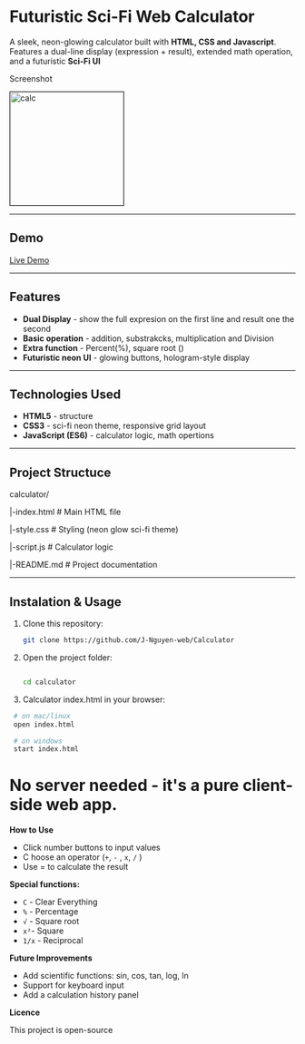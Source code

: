   # Futuristic Sci-Fi Web Calculator

  A sleek, neon-glowing calculator built with **HTML, CSS and Javascript**.
  Features a dual-line display (expression + result), extended math operation, and a futuristic **Sci-Fi UI**
  
  Screenshot
  <a href="https://ibb.co/3mD47hZf"><p><img width="200px" src="https://i.ibb.co/ZznGVTDH/calc.jpg" alt="calc" border="1"></p></a>

  ---
  ## Demo

  [Live Demo](https://j-nguyen-web.github.io/Calculator/)

  ---
  ## Features

  - **Dual Display** - show the full expresion on the first line and result one the second
  - **Basic operation** - addition, substrakcks, multiplication and Division
  - **Extra function** - Percent(%), square root ()
  - **Futuristic neon UI** - glowing buttons, hologram-style display

  ---



  ## Technologies Used

  - **HTML5** - structure
  - **CSS3** - sci-fi neon theme, responsive grid layout
  - **JavaScript (ES6)** - calculator logic, math opertions
  
  ---

## Project Structuce

calculator/

|-index.html # Main HTML file

|-style.css # Styling (neon glow sci-fi theme)

|-script.js # Calculator logic

|-README.md # Project documentation

---

## Instalation & Usage

1. Clone this repository:
   ```bash
   git clone https://github.com/J-Nguyen-web/Calculator
   
2. Open the project folder:
   ```bash

   cd calculator

3. Calculator index.html in your browser:
  ```bash
   # on mac/linux
   open index.html

   # on windows
   start index.html
```
# No server needed - it's a pure client-side web app.

**How to Use**

- Click number buttons to input values
- C  hoose an operator (`+`, `-` , `x`, `/` )
- Use = to calculate the result


**Special functions:**
  - `C` - Clear Everything
  - `%` - Percentage
  - `√` - Square root
  - `x²`- Square
  - `1/x` - Reciprocal
    

**Future Improvements**
  - Add scientific functions: sin, cos, tan, log, ln
  - Support for keyboard input
  - Add a calculation history panel
    

**Licence**

This project is open-source

